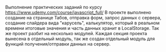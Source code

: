 Выполнение практических заданий по курсу https://www.udemy.com/course/javascript_full/
В проекте выполнено создание на странице Табов, отправка форм, запрос данных с сервера, создание слайдера вида "карусель", калькулятор, который в реальном времени итоговые значения и часть данных хранит в LocalStorage. Так же проект разбит на несколько модулей.
Каждая секция проекта вынесена в отдельный модуль, так же создан отдельный модуль для функций получения/отправки данных на сервер.
